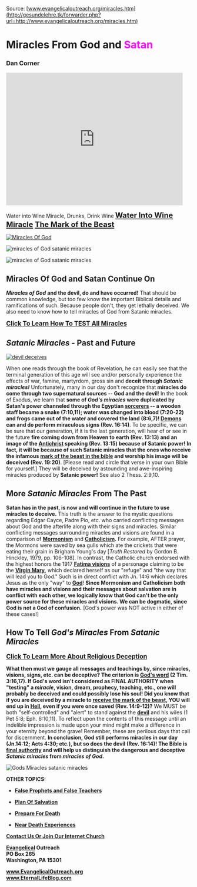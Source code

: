 <!--t Miracles From God and Satan t-->
<!--d  d-->

Source: [www.evangelicaloutreach.org/miracles.htm](http://gesundelehre.tk/forwarder.php?url=http://www.evangelicaloutreach.org/miracles.htm)


# Miracles From God and <font color="magenta">Satan</font>

### Dan Corner


<iframe width="480" height="360" src="http://www.youtube.com/embed/q2oVqABpkqI?rel=0" frameborder="0" allowfullscreen=""></iframe>

Water into Wine Miracle, Drunks, Drink Wine 
<big><big>**[Water Into Wine Miracle](http://gesundelehre.tk/forwarder.php?url=http://www.evangelicaloutreach.org/water-into-wine.htm)
 [The Mark of the Beast](http://gesundelehre.tk/forwarder.php?url=http://www.evangelicaloutreach.org/markbeast.html)**</big></big>


[![Miracles Of God](../s7.addthis.com/static/btn/v2/lg-share-en.gif)](http://www.addthis.com/bookmark.php?v=250&username=xa-4ce723c86d857fe0)

![miracles of God satanic miracles](../../files/pictures/evangelical-miracles-of-god.jpg)

![miracles of God satanic miracles](../../files/pictures/021.gif)



## Miracles Of God and Satan Continue On

_**Miracles of God**_ **and the devil, do and have occurred!** That should be common knowledge, but too few know the important Biblical details and ramifications of such. Because people don't, they get lethally deceived. We also need to know how to tell miracles of God from Satanic miracles.

<big>**[Click To Learn How To TEST All Miracles](#miracles)**</big>



## _Satanic Miracles_ - Past and Future

[![devil deceives](../../files/pictures/devil-religious-deception.jpg "devil deceives")](http://gesundelehre.tk/forwarder.php?url=http://www.evangelicaloutreach.org/religious-deception.html)

When one reads through the book of Revelation, he can easily see that the terminal generation of this age will see and/or personally experience the effects of war, famine, martyrdom, gross sin and **deceit through _Satanic miracles!_** Unfortunately, many in our day don't recognize that **miracles do come through two supernatural sources -- God and the devil**! In the book of Exodus, we learn that **some of _God's miracles_ were duplicated by Satan's power channeled through the Egyptian [sorcerers](http://gesundelehre.tk/forwarder.php?url=http://www.evangelicaloutreach.org/spiritism.htm) -- a wooden staff became a snake (7:10,11); water was changed into blood (7:20-22) and frogs came out of the water and covered the land (8:6,7)! [Demons](http://gesundelehre.tk/forwarder.php?url=http://www.evangelicaloutreach.org/angels.html) can and do perform miraculous signs (Rev. 16:14)**. To be specific, we can be sure that our generation, if it is the last generation, will hear of or see in the future **fire coming down from Heaven to earth (Rev. 13:13) and an image of the [Antichrist](http://gesundelehre.tk/forwarder.php?url=http://www.evangelicaloutreach.org/antichrist.html) speaking (Rev. 13:15) because of Satanic power! In fact, it will be because of such Satanic miracles that the ones who receive the infamous [mark of the beast in the bible](http://gesundelehre.tk/forwarder.php?url=http://www.evangelicaloutreach.org/markbeast.html) and worship his image will be deceived (Rev. 19:20)**. [Please read and circle that verse in your own Bible for yourself.] They will be deceived by astounding and awe-inspiring miracles produced by **Satanic power!** See also 2 Thess. 2:9,10.



## More _Satanic Miracles_ From The Past

**Satan has in the past, is now and will continue in the future to use miracles to deceive.** This truth is the answer to the mystic questions regarding Edgar Cayce, Padre Pio, etc. who carried conflicting messages about God and the afterlife along with their signs and miracles. Similar conflicting messages surrounding miracles and visions are found in a comparison of [**Mormonism**](http://gesundelehre.tk/forwarder.php?url=http://www.evangelicaloutreach.org/mormon.html) and [**Catholicism**](http://gesundelehre.tk/forwarder.php?url=http://www.evangelicaloutreach.org/catholic.html)**.** For example, AFTER prayer, the Mormons were saved by sea gulls which ate the crickets that were eating their grain in Brigham Young's day [_Truth Restored_ by Gordon B. Hinckley, 1979, pp. 106-108]. In contrast, the Catholic church endorsed with the highest honors the 1917 [**Fatima visions**](http://gesundelehre.tk/forwarder.php?url=http://www.evangelicaloutreach.org/fatima.html) of a personage claiming to be the **[Virgin Mary](http://gesundelehre.tk/forwarder.php?url=http://www.evangelicaloutreach.org/virginity-of-mary.html)**, which declared herself as our "refuge" and "the way that will lead you to God." Such is in direct conflict with Jn. 14:6 which declares Jesus as the only "way" to **[God](http://gesundelehre.tk/forwarder.php?url=http://www.evangelicaloutreach.org/almighty.html)**! **Since Mormonism and Catholicism both have miracles and visions and their messages about salvation are in conflict with each other, we logically know that God can't be the only power source for these miracles and visions. We can be dogmatic, since God is not a God of confusion.** [God's power was NOT active in either of these cases!]



## <a name="miracles"></a>How To Tell _God's Miracles_ From _Satanic Miracles_

<big>**[Click To Learn More About Religious Deception](http://gesundelehre.tk/forwarder.php?url=http://www.evangelicaloutreach.org/religious-deception.html)**</big>

**What then must we gauge all messages and teachings by, since **miracles, visions, signs, etc. can be deceptive**? The criterion is [God's word](http://gesundelehre.tk/forwarder.php?url=http://www.evangelicaloutreach.org/wordgod.html) (2 Tim. 3:16,17). If God's word isn't considered as FINAL AUTHORITY when "testing" a _miracle_, vision, dream, prophecy, teaching, etc., one will probably be deceived and could possibly lose his soul! Did you know that if you are deceived by a miracle to [receive the mark of the beast](http://gesundelehre.tk/forwarder.php?url=http://www.evangelicaloutreach.org/markbeast.html), YOU will end up in [Hell](http://gesundelehre.tk/forwarder.php?url=http://www.evangelicaloutreach.org/hell.html), even if you were once saved (Rev. 14:9-12)?** We MUST be both "self-controlled" and "alert" to stand against the [**devil**](http://gesundelehre.tk/forwarder.php?url=http://www.evangelicaloutreach.org/devil.html) and his wiles (1 Pet 5:8; Eph. 6:10,11). To reflect upon the contents of this message until an indelible impression is made upon your mind might make a difference in your eternity beyond the grave! Remember, these are perilous days that call for discernment. **In conclusion, God still performs miracles in our day (Jn.14:12; Acts 4:30; etc.), but so does the devil (Rev. 16:14)! The Bible is [final authority](http://gesundelehre.tk/forwarder.php?url=http://www.evangelicaloutreach.org/bible.html) and will help us distinguish the dangerous and deceptive _Satanic miracles_ from _miracles of God_.**

![Gods Miracles satanic miracles](../../files/pictures/a-colorb.gif)

**OTHER TOPICS:**

- **[False Prophets and False Teachers](http://gesundelehre.tk/forwarder.php?url=http://www.evangelicaloutreach.org/false.htm)**

- **[Plan Of Salvation](http://gesundelehre.tk/forwarder.php?url=http://www.evangelicaloutreach.org/plan-of-salvation.html)**

- **[Prepare For Death](http://gesundelehre.tk/forwarder.php?url=http://www.evangelicaloutreach.org/prepare-for-death.html)**

- **[Near Death Experiences](http://gesundelehre.tk/forwarder.php?url=http://www.evangelicaloutreach.org/nde.html)**

**[Contact Us Or Join Our Internet Church](http://gesundelehre.tk/forwarder.php?url=http://www.evangelicaloutreach.org/contact.html)**

**[Evangelical](http://gesundelehre.tk/forwarder.php?url=http://www.evangelicaloutreach.org/index.html) Outreach**  
**PO Box 265**  
**Washington, PA 15301**

**www.EvangelicalOutreach.org**  
**www.EternalLifeBlog.com**